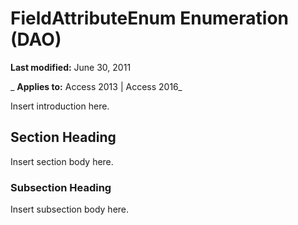 
# FieldAttributeEnum Enumeration (DAO)

 **Last modified:** June 30, 2011

 _ **Applies to:** Access 2013 | Access 2016_

Insert introduction here.


## Section Heading

Insert section body here.


### Subsection Heading

Insert subsection body here.

